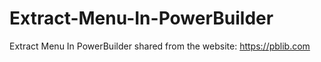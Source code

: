 # Extract-Menu-In-PowerBuilder
Extract Menu In PowerBuilder
shared from the website: https://pblib.com

